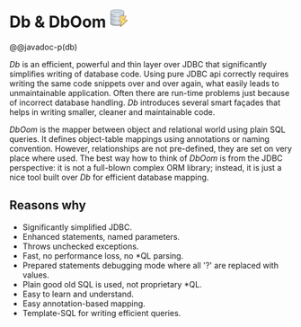 # Db & DbOom ![db logo](db.png "Db!")

@@javadoc-p(db)

*Db* is an efficient, powerful and thin layer over JDBC that
significantly simplifies writing of database code. Using pure JDBC api
correctly requires writing the same code snippets over and over again,
what easily leads to unmaintainable application. Often there are
run-time problems just because of incorrect database handling. *Db*
introduces several smart façades that helps in writing smaller, cleaner
and maintainable code.

*DbOom* is the mapper between object and relational world using plain
SQL queries. It defines object-table mappings using annotations or
naming convention. However, relationships are not pre-defined, they are
set on very place where used. The best way how to think of *DbOom* is
from the JDBC perspective: it is not a full-blown complex ORM library;
instead, it is just a nice tool built over *Db* for efficient database
mapping.

## Reasons why

* Significantly simplified JDBC.
* Enhanced statements, named parameters.
* Throws unchecked exceptions.
* Fast, no performance loss, no \*QL parsing.
* Prepared statements debugging mode where all \'?\' are replaced with values.
* Plain good old SQL is used, not proprietary \*QL.
* Easy to learn and understand.
* Easy annotation-based mapping.
* Template-SQL for writing efficient queries.

